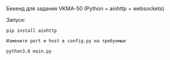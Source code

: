 Бекенд для задания VKMA-50 (Python + aiohttp + websockets)

Запуск:
```
pip install aiohttp 
```

```
Измените port и host в config.py на требуемые
```

```
python3.8 main.py
```
